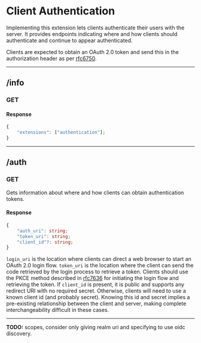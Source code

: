 Client Authentication
=====================
Implementing this extension lets clients authenticate their users with the server.
It provides endpoints indicating where and how clients should authenticate and continue to appear authenticated.

Clients are expected to obtain an OAuth 2.0 token and send this in the authorization header as per [rfc6750](https://datatracker.ietf.org/doc/html/rfc6750#section-2.1).

--------------------------------------------------------------------------------

## /info
### GET
#### Response
```typescript
{
	"extensions": ["authentication"];
}
```

--------------------------------------------------------------------------------

## /auth
### GET
Gets information about where and how clients can obtain authentication tokens.
#### Response
```typescript
{
	"auth_uri": string;
	"token_uri": string;
	"client_id"?: string;
}
```
`login_uri` is the location where clients can direct a web browser to start an OAuth 2.0 login flow.
`token_uri` is the location where the client can send the code retrieved by the login process to retrieve a token.
Clients should use the PKCE method described in [rfc7636](https://datatracker.ietf.org/doc/html/rfc7636) for initiating the login flow and retrieving the token.
If `client_id` is present, it is public and supports any redirect URI with no required secret.
Otherwise, clients will need to use a known client id (and probably secret).
Knowing this id and secret implies a pre-existing relationship between the client and server, making complete interchangeability difficult in these cases.

--------------------------------------------------------------------------------

**TODO:** scopes, consider only giving realm uri and specifying to use oidc discovery.